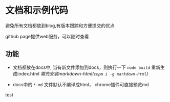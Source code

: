 文档和示例代码
=========

避免所有文档都放到blog,有版本跟踪和方便提交的优点

github page提供web服务，可以随时查看


功能
----

+ 文档都放在docs中, 当有新文件添加到docs，则执行一下 `node build` 重新生成index.html *需先安装markdown-html(`cnpm i -g markdown-html`)*

+ docs中的 `*.md` 文件默认不编译成html， chrome插件可直接预览md


test
